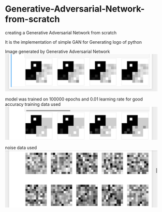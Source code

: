 # Generative-Adversarial-Network-from-scratch
creating a Generative Adversarial Network from scratch

It is the implementation of simple GAN for
Generating logo of python

Image generated by Generative Adversarial Network
![alt text](https://github.com/kadam77/Generative-Adversarial-Network-from-scratch/blob/main/image1.png)

model was trained on 100000 epochs and 0.01 learning rate for good accuracy
training data used 
![alt text](https://github.com/kadam77/Generative-Adversarial-Network-from-scratch/blob/main/train.png)

noise data used 
![alt text](https://github.com/kadam77/Generative-Adversarial-Network-from-scratch/blob/main/noise.png)

